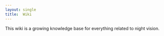 ```yaml
---
layout: single
title:  Wiki
---
```


This wiki is a growing knowledge base for everything related
to night vision.